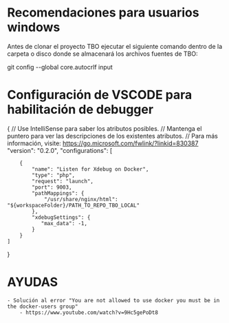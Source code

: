 # Recomendaciones para usuarios windows
Antes de clonar el proyecto TBO ejecutar el siguiente comando dentro de la carpeta o disco donde se almacenará los archivos fuentes de TBO:

git config --global core.autocrlf input


# Configuración de VSCODE para habilitación de debugger 


{
    // Use IntelliSense para saber los atributos posibles.
    // Mantenga el puntero para ver las descripciones de los existentes atributos.
    // Para más información, visite: https://go.microsoft.com/fwlink/?linkid=830387
    "version": "0.2.0",
    "configurations": [
        
        {
            "name": "Listen for Xdebug on Docker",
            "type": "php",
            "request": "launch",
            "port": 9003,
            "pathMappings": {
                "/usr/share/nginx/html": "${workspaceFolder}/PATH_TO_REPO_TBO_LOCAL"
            },
            "xdebugSettings": {
               "max_data": -1,
            }
        }
    ]
}

# AYUDAS
    - Solución al error "You are not allowed to use docker you must be in the docker-users group"
        - https://www.youtube.com/watch?v=9Hc5gePoDt8